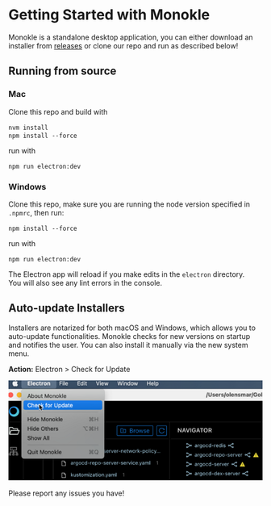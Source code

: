 # Getting Started with Monokle

Monokle is a standalone desktop application, you can either download an installer 
from [releases](https://github.com/kubeshop/monokle/releases) or clone our repo and run as described below!

## Running from source

### Mac

Clone this repo and build with

```
nvm install
npm install --force
```

run with

```
npm run electron:dev
```

### Windows

Clone this repo, make sure you are running the node version specified in `.npmrc`, then run:

```
npm install --force
```

run with

```
npm run electron:dev
```

The Electron app will reload if you make edits in the `electron` directory.<br> You will also see any lint errors in the
console.

## Auto-update Installers

Installers are notarized for both macOS and Windows, which allows you to auto-update functionalities. Monokle checks for new versions on startup and notifies the user. You can also install it manually via the new system menu. 

**Action:** Electron > Check for Update

![Auto Update](img/auto-update.png)

Please report any issues you have!
